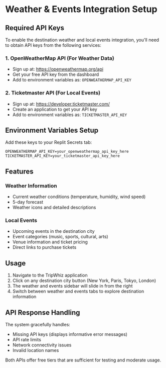 # Weather & Events Integration Setup

## Required API Keys

To enable the destination weather and local events integration, you'll need to obtain API keys from the following services:

### 1. OpenWeatherMap API (For Weather Data)
- Sign up at: https://openweathermap.org/api
- Get your free API key from the dashboard
- Add to environment variables as: `OPENWEATHERMAP_API_KEY`

### 2. Ticketmaster API (For Local Events)
- Sign up at: https://developer.ticketmaster.com/
- Create an application to get your API key
- Add to environment variables as: `TICKETMASTER_API_KEY`

## Environment Variables Setup

Add these keys to your Replit Secrets tab:

```
OPENWEATHERMAP_API_KEY=your_openweathermap_api_key_here
TICKETMASTER_API_KEY=your_ticketmaster_api_key_here
```

## Features

### Weather Information
- Current weather conditions (temperature, humidity, wind speed)
- 5-day forecast
- Weather icons and detailed descriptions

### Local Events
- Upcoming events in the destination city
- Event categories (music, sports, cultural, arts)
- Venue information and ticket pricing
- Direct links to purchase tickets

## Usage

1. Navigate to the TripWhiz application
2. Click on any destination city button (New York, Paris, Tokyo, London)
3. The weather and events sidebar will slide in from the right
4. Switch between weather and events tabs to explore destination information

## API Response Handling

The system gracefully handles:
- Missing API keys (displays informative error messages)
- API rate limits
- Network connectivity issues
- Invalid location names

Both APIs offer free tiers that are sufficient for testing and moderate usage.